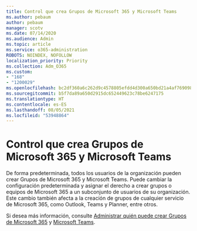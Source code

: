 ```yaml
---
title: Control que crea Grupos de Microsoft 365 y Microsoft Teams
ms.author: pebaum
author: pebaum
manager: scotv
ms.date: 07/14/2020
ms.audience: Admin
ms.topic: article
ms.service: o365-administration
ROBOTS: NOINDEX, NOFOLLOW
localization_priority: Priority
ms.collection: Adm_O365
ms.custom:
- "168"
- "1200029"
ms.openlocfilehash: bc2df360a6c262d9c4578805efdd4d300a650bd21a4af769098e8ee67e1de835
ms.sourcegitcommit: b5f7da89a650d2915dc652449623c78be6247175
ms.translationtype: HT
ms.contentlocale: es-ES
ms.lasthandoff: 08/05/2021
ms.locfileid: "53948864"
---
```

# <a name="control-who-creates-microsoft-365-groups-and-microsoft-teams"></a>Control que crea Grupos de Microsoft 365 y Microsoft Teams

De forma predeterminada, todos los usuarios de la organización pueden crear Grupos de Microsoft 365 y Microsoft Teams. Puede cambiar la configuración predeterminada y asignar el derecho a crear grupos o equipos de Microsoft 365 a un subconjunto de usuarios de su organización. Este cambio también afecta a la creación de grupos de cualquier servicio de Microsoft 365, como Outlook, Teams y Planner, entre otros.

Si desea más información, consulte [Administrar quién puede crear Grupos de Microsoft 365](https://support.office.com/article/Manage-who-can-create-Office-365-Groups-4c46c8cb-17d0-44b5-9776-005fced8e618) y [Microsoft Teams](https://aka.ms/rtsf).